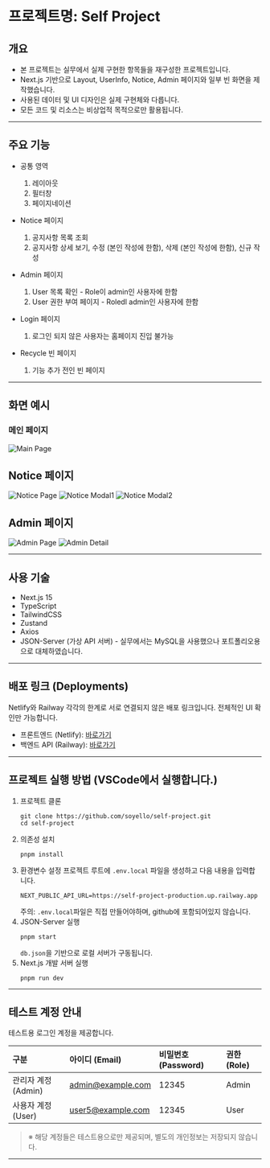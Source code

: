 # 프로젝트명: Self Project

## 개요

- 본 프로젝트는 실무에서 실제 구현한 항목들을 재구성한 프로젝트입니다.
- Next.js 기반으로 Layout, UserInfo, Notice, Admin 페이지와 일부 빈 화면을 제작했습니다.
- 사용된 데이터 및 UI 디자인은 실제 구현체와 다릅니다.
- 모든 코드 및 리소스는 비상업적 목적으로만 활용됩니다.

---

## 주요 기능

- 공통 영역

  1. 레이아웃
  2. 필터창
  3. 페이지네이션

- Notice 페이지

  1. 공지사항 목록 조회
  2. 공지사항 상세 보기, 수정 (본인 작성에 한함), 삭제 (본인 작성에 한함), 신규 작성

- Admin 페이지

  1. User 목록 확인 - Role이 admin인 사용자에 한함
  2. User 권한 부여 페이지 - Roledl admin인 사용자에 한함

- Login 페이지

  1. 로그인 되지 않은 사용자는 홈페이지 진입 불가능

- Recycle 빈 페이지
  1. 기능 추가 전인 빈 페이지

---

## 화면 예시

### 메인 페이지

![Main Page](./public/feature/MainPage.png)

## Notice 페이지

![Notice Page](./public/feature/NoticePage.png)
![Notice Modal1](./public/feature/NoticeModal1.png)
![Notice Modal2](./public/feature/NoticeModal2.png)

## Admin 페이지

![Admin Page](./public/feature/AdminPage.png)
![Admin Detail](./public/feature/AdminDetail.png)

---

## 사용 기술

- Next.js 15
- TypeScript
- TailwindCSS
- Zustand
- Axios
- JSON-Server (가상 API 서버) - 실무에서는 MySQL을 사용했으나 포트폴리오용으로 대체하였습니다.

---

## 배포 링크 (Deployments)
Netlify와 Railway 각각의 한계로 서로 연결되지 않은 배포 링크입니다. 전체적인 UI 확인만 가능합니다.

- 프론트엔드 (Netlify): [바로가기](https://golden-malabi-b38f13.netlify.app/)
- 백엔드 API (Railway): [바로가기](https://self-project-production.up.railway.app/)

---

## 프로젝트 실행 방법 (VSCode에서 실행합니다.)
1. 프로젝트 클론
   ```
   git clone https://github.com/soyello/self-project.git
   cd self-project
   ```
2. 의존성 설치
   ```
   pnpm install
   ```
3. 환경변수 설정
   프로젝트 루트에 `.env.local` 파일을 생성하고 다음 내용을 입력합니다.
   ```
   NEXT_PUBLIC_API_URL=https://self-project-production.up.railway.app
   ```
   주의: `.env.local`파일은 직접 만들어야하며, github에 포함되어있지 않습니다.
4. JSON-Server 실행
   ```
   pnpm start
   ```
   `db.json`을 기반으로 로컬 서버가 구동됩니다.
5. Next.js 개발 서버 실행
   ```
   pnpm run dev
   ```

---

## 테스트 계정 안내

테스트용 로그인 계정을 제공합니다.

| 구분                | 아이디 (Email)    | 비밀번호 (Password) | 권한 (Role) |
| :------------------ | :---------------- | :------------------ | :---------- |
| 관리자 계정 (Admin) | admin@example.com | 12345               | Admin       |
| 사용자 계정 (User)  | user5@example.com | 12345               | User        |

> ※ 해당 계정들은 테스트용으로만 제공되며, 별도의 개인정보는 저장되지 않습니다.

---
   
